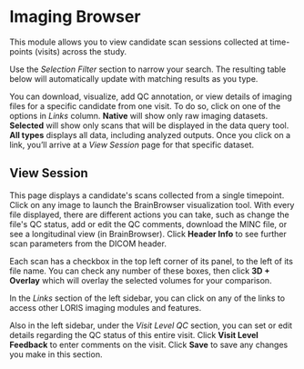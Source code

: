 # Imaging Browser

This module allows you to view candidate scan sessions collected at time-points (visits) across the study.

Use the *Selection Filter* section to narrow your search. The resulting table below will automatically update with matching results as you type. 

You can download, visualize, add QC annotation, or view details of imaging files for a specific candidate from one visit. To do so, click on one of the options in *Links* column. **Native** will show only raw imaging datasets. **Selected** will show only scans that will be displayed in the data query tool. **All types** displays all data, including analyzed outputs. Once you click on a link, you’ll arrive at a *View Session* page for that specific dataset.

## View Session

This page displays a candidate's scans collected from a single timepoint. Click on any image to launch the BrainBrowser visualization tool. With every file displayed, there are different actions you can take, such as change the file's QC status, add or edit the QC comments, download the MINC file, or see a longitudinal view (in BrainBrowser). Click **Header Info** to see further scan parameters from the DICOM header.

Each scan has a checkbox in the top left corner of its panel, to the left of its file name. You can check any number of these boxes, then click **3D + Overlay** which will overlay the selected volumes for your comparison. 

In the *Links* section of the left sidebar, you can click on any of the links to access other LORIS imaging modules and features. 

Also in the left sidebar, under the *Visit Level QC* section, you can set or edit details regarding the QC status of this entire visit. Click **Visit Level Feedback** to enter comments on the visit. Click **Save** to save any changes you make in this section.
